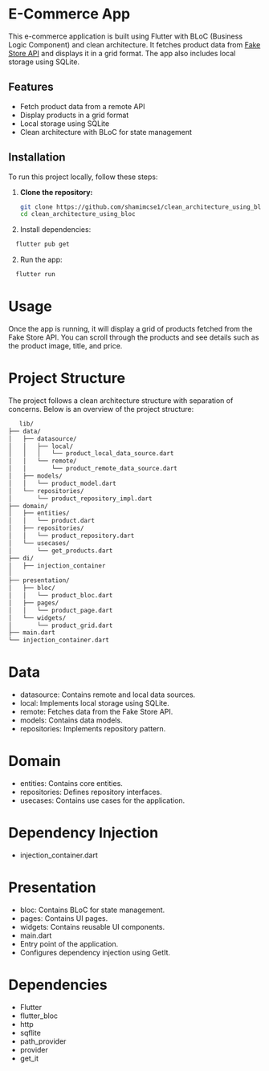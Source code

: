 # E-Commerce App

This e-commerce application is built using Flutter with BLoC (Business Logic Component) and clean architecture. It fetches product data from [Fake Store API](https://fakestoreapi.com/products) and displays it in a grid format. The app also includes local storage using SQLite.


## Features

- Fetch product data from a remote API
- Display products in a grid format
- Local storage using SQLite
- Clean architecture with BLoC for state management

## Installation

To run this project locally, follow these steps:

1. **Clone the repository:**
   ```bash
   git clone https://github.com/shamimcse1/clean_architecture_using_bloc.git
   cd clean_architecture_using_bloc
    ```

1. Install dependencies:

 ```bash
   flutter pub get
  ```
2. Run the app:

 ```bash
   flutter run
  ```

# Usage
Once the app is running, it will display a grid of products fetched from the Fake Store API. You can scroll through the products and see details such as the product image, title, and price.

# Project Structure
The project follows a clean architecture structure with separation of concerns. Below is an overview of the project structure:

```bash
   lib/
├── data/
│   ├── datasource/
│   │   ├── local/
│   │   │   └── product_local_data_source.dart
│   │   └── remote/
│   │       └── product_remote_data_source.dart
│   ├── models/
│   │   └── product_model.dart
│   └── repositories/
│       └── product_repository_impl.dart
├── domain/
│   ├── entities/
│   │   └── product.dart
│   ├── repositories/
│   │   └── product_repository.dart
│   └── usecases/
│       └── get_products.dart
├── di/
│   ├── injection_container
│ 
├── presentation/
│   ├── bloc/
│   │   └── product_bloc.dart
│   ├── pages/
│   │   └── product_page.dart
│   └── widgets/
│       └── product_grid.dart
├── main.dart
└── injection_container.dart
```

# Data
- datasource: Contains remote and local data sources.
- local: Implements local storage using SQLite.
- remote: Fetches data from the Fake Store API.
- models: Contains data models.
- repositories: Implements repository pattern.

# Domain
- entities: Contains core entities.
- repositories: Defines repository interfaces.
- usecases: Contains use cases for the application.

# Dependency Injection
- injection_container.dart

# Presentation
- bloc: Contains BLoC for state management.
- pages: Contains UI pages.
- widgets: Contains reusable UI components.
- main.dart
- Entry point of the application.
- Configures dependency injection using GetIt.



# Dependencies
- Flutter
- flutter_bloc
- http
- sqflite
- path_provider
- provider
- get_it

